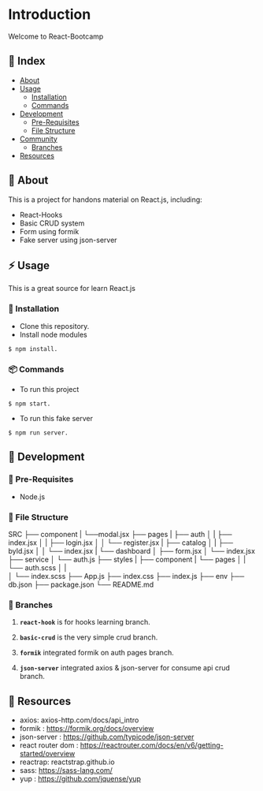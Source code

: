 # Introduction
Welcome to React-Bootcamp

## :ledger: Index

- [About](#beginner-about)
- [Usage](#zap-usage)
  - [Installation](#electric_plug-installation)
  - [Commands](#package-commands)
- [Development](#wrench-development)
  - [Pre-Requisites](#notebook-pre-requisites)
  - [File Structure](#file_folder-file-structure)
- [Community](#cherry_blossom-community)
  - [Branches](#cactus-branches)
- [Resources](#page_facing_up-resources)

##  :beginner: About
This is  a project for handons material on React.js, including:
* React-Hooks
* Basic CRUD system
* Form using formik
* Fake server using json-server

## :zap: Usage
This is a great source for learn React.js

###  :electric_plug: Installation
- Clone this repository.
- Install node modules
```
$ npm install.
```

###  :package: Commands
- To run this project 
```
$ npm start.
```
- To run this fake server 
```
$ npm run server.
```

##  :wrench: Development

### :notebook: Pre-Requisites
- Node.js


###  :file_folder: File Structure

SRC
├── component
|     └──modal.jsx 
├── pages
|     ├── auth
│     |   ├── index.jsx
│     |   ├── login.jsx
│     │   └── register.jsx
|     ├── catalog
│     |   ├── byId.jsx
│     │   └── index.jsx
|     └── dashboard
│         ├── form.jsx
│         └── index.jsx
├── service
│     └── auth.js
├── styles
|     ├── component
|     └── pages
│     |   └──  auth.scss
│     |   
│     └── index.scss
├── App.js
├── index.css
├── index.js
├── env
├── db.json
├── package.json
└── README.md

 ### :cactus: Branches

1. **`react-hook`** is for hooks learning branch.

2. **`basic-crud`** is the very simple crud branch.

3. **`formik`** integrated formik on auth pages branch.

4. **`json-server`** integrated axios &  json-server for consume api crud branch.


##  :page_facing_up: Resources

- axios: axios-http.com/docs/api_intro
- formik : https://formik.org/docs/overview
- json-server  : https://github.com/typicode/json-server
- react router dom : https://reactrouter.com/docs/en/v6/getting-started/overview
- reactrap: reactstrap.github.io
- sass: https://sass-lang.com/
- yup : https://github.com/jquense/yup
